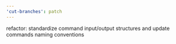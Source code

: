 ```yaml
---
'cut-branches': patch
---
```


refactor: standardize command input/output structures and update commands naming conventions
